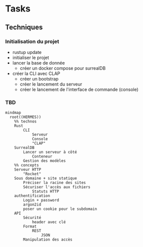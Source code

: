 # Tasks

## Techniques

### Initialisation du projet
- rustup update
- initialiser le projet
- lancer la base de donnée
    - créer un docker compose pour surrealDB
- créer la CLI avec CLAP
    - créer un bootstrap
    - créer le lancement du serveur
    - créer le lancement de l'interface de commande (console)

### TBD


```mermaid
mindmap
  root((HERMES))
    %% technos
    Rust
        CLI
            Serveur
            Console
            "CLAP"
    SurrealDB
        Lancer un serveur à côté
            Conteneur
        Gestion des modèles
    %% concepts
    Serveur HTTP
        "Rocket"
    Sous domaine + site statique
        Préciser la racine des sites
        Sécuriser l'accès aux fichiers
            Statuts HTTP
    authentification
        Login + password
        argon2id
        poser un cookie pour le subdomain
    API
        Sécurité
            header avec clé
        Format
            REST
                JSON
        Manipulation des accès

```
